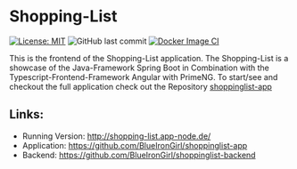 # Shopping-List

[![License: MIT](https://img.shields.io/badge/License-MIT-yellow.svg)](https://opensource.org/licenses/MIT)
![GitHub last commit](https://img.shields.io/github/last-commit/BlueIronGirl/shopping-list-frontend)
[![Docker Image CI](https://github.com/BlueIronGirl/shopping-list-frontend/actions/workflows/docker-build.yml/badge.svg?branch=main)](https://github.com/BlueIronGirl/shopping-list-frontend/actions/workflows/docker-build.yml)

This is the frontend of the Shopping-List application. The Shopping-List is a showcase of the Java-Framework Spring Boot in Combination with the Typescript-Frontend-Framework Angular with PrimeNG.
To start/see and checkout the full application check out the Repository [shoppinglist-app](https://github.com/BlueIronGirl/shoppinglist-app)

## Links:
* Running Version: http://shopping-list.app-node.de/
* Application: https://github.com/BlueIronGirl/shoppinglist-app
* Backend: https://github.com/BlueIronGirl/shoppinglist-backend


